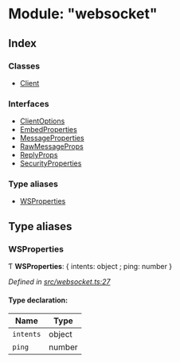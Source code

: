 # Module: "websocket"

## Index

### Classes

* [Client](../classes/_websocket_.client.md)

### Interfaces

* [ClientOptions](../interfaces/_websocket_.clientoptions.md)
* [EmbedProperties](../interfaces/_websocket_.embedproperties.md)
* [MessageProperties](../interfaces/_websocket_.messageproperties.md)
* [RawMessageProps](../interfaces/_websocket_.rawmessageprops.md)
* [ReplyProps](../interfaces/_websocket_.replyprops.md)
* [SecurityProperties](../interfaces/_websocket_.securityproperties.md)

### Type aliases

* [WSProperties](_websocket_.md#wsproperties)

## Type aliases

### WSProperties

Ƭ  **WSProperties**: { intents: object ; ping: number  }

*Defined in [src/websocket.ts:27](https://github.com/ourcord/ourcord/blob/1388589/src/websocket.ts#L27)*

#### Type declaration:

Name | Type |
------ | ------ |
`intents` | object |
`ping` | number |
